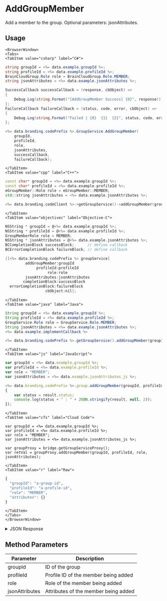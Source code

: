 # AddGroupMember

Add a member to the group. Optional parameters: jsonAttributes.

<PartialServop service_name="group" operation_name="ADD_MEMBER_TO_GROUP" />

## Usage

```mdx-code-block
<BrowserWindow>
<Tabs>
<TabItem value="csharp" label="C#">
```

```csharp
string groupId = <%= data.example.groupId %>;
string profileId = <%= data.example.profileId %>;
BrainCloudGroup.Role role = BrainCloudGroup.Role.MEMBER;
string jsonAttributes = <%= data.example.jsonAttributes %>;

SuccessCallback successCallback = (response, cbObject) =>
{
    Debug.Log(string.Format("[AddGroupMember Success] {0}", response));
};
FailureCallback failureCallback = (status, code, error, cbObject) =>
{
    Debug.Log(string.Format("Failed | {0}  {1}  {2}", status, code, error));
};

<%= data.branding.codePrefix %>.GroupService.AddGroupMember(
    groupId,
    profileId,
    role,
    jsonAttributes,
    successCallback,
    failureCallback);
```

```mdx-code-block
</TabItem>
<TabItem value="cpp" label="C++">
```

```cpp
const char* groupId = <%= data.example.groupId %>;
const char* profileId = <%= data.example.profileId %>;
eGroupMember::Role role = eGroupMember::MEMBER;
std::string jsonAttributes = <%= data.example.jsonAttributes %>;

<%= data.branding.codeClient %>->getGroupService()->addGroupMember(groupId, profileId, role, jsonAttributes, this);
```

```mdx-code-block
</TabItem>
<TabItem value="objectivec" label="Objective-C">
```

```objectivec
NSString * groupId = @<%= data.example.groupId %>;
NSString * profileId = @<%= data.example.profileId %>;
GroupMemberRole role = MEMBER;
NSString * jsonAttributes = @<%= data.example.jsonAttributes %>;
BCCompletionBlock successBlock;      // define callback
BCErrorCompletionBlock failureBlock; // define callback

[[<%= data.branding.codePrefix %> groupService]
         addGroupMember:groupId
              profileId:profileId
                   role:role
         jsonAttributes:jsonAttributes
        completionBlock:successBlock
  errorCompletionBlock:failureBlock
		          cbObject:nil];
```

```mdx-code-block
</TabItem>
<TabItem value="java" label="Java">
```

```java
String groupId = <%= data.example.groupId %>;
String profileId = <%= data.example.profileId %>;
GroupService.Role role = GroupService.Role.MEMBER;
String jsonAttributes = <%= data.example.jsonAttributes %>;
<%= data.example.implementCallback %>

<%= data.branding.codePrefix %>.getGroupService().addGroupMember(groupId, profileId, role, jsonAttributes, this);
```

```mdx-code-block
</TabItem>
<TabItem value="js" label="JavaScript">
```

```javascript
var groupId = <%= data.example.groupId %>;
var profileId = <%= data.example.profileId %>;
var role = "MEMBER";
var jsonAttributes = <%= data.example.jsonAttributes_js %>;

<%= data.branding.codePrefix %>.group.addGroupMember(groupId, profileId, role, attributes, result =>
{
	var status = result.status;
	console.log(status + " : " + JSON.stringify(result, null, 2));
});
```

```mdx-code-block
</TabItem>
<TabItem value="cfs" label="Cloud Code">
```

```cfscript
var groupId = <%= data.example.groupId %>;
var profileId = <%= data.example.profileId %>;
var role = "MEMBER";
var jsonAttributes = <%= data.example.jsonAttributes_js %>;

var groupProxy = bridge.getGroupServiceProxy();
var retVal = groupProxy.addGroupMember(groupId, profileId, role, jsonAttributes);
```

```mdx-code-block
</TabItem>
<TabItem value="r" label="Raw">
```

```r
{
  "groupId": "a-group-id",
  "profileId": "a-profile-id",
  "role": "MEMBER",
  "attributes": {}
}
```

```mdx-code-block
</TabItem>
</Tabs>
</BrowserWindow>
```

<details>
<summary>JSON Response</summary>

```json
{
    "status": 200,
    "data": null
}
```
</details>

## Method Parameters
Parameter | Description
--------- | -----------
groupId | ID of the group
profileId | Profile ID of the member being added
role | Role of the member being added
jsonAttributes | Attributes of the member being added


